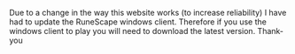 Due to a change in the way this website works (to increase reliability) I have had to update the RuneScape windows client. Therefore if you use the windows client to play you will need to download the latest version. Thank-you
